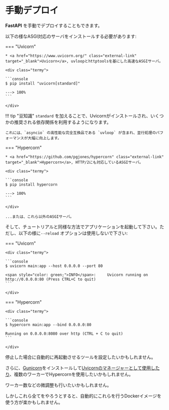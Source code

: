 # 手動デプロイ

**FastAPI** を手動でデプロイすることもできます。

以下の様なASGI対応のサーバをインストールする必要があります:

=== "Uvicorn"

    * <a href="https://www.uvicorn.org/" class="external-link" target="_blank">Uvicorn</a>, uvloopとhttptoolsを基にした高速なASGIサーバ。

    <div class="termy">

    ```console
    $ pip install "uvicorn[standard]"

    ---> 100%
    ```

    </div>

!!! tip "豆知識"
    `standard` を加えることで、Uvicornがインストールされ、いくつかの推奨される依存関係を利用するようになります。

    これには、`asyncio` の高性能な完全互換品である `uvloop` が含まれ、並行処理のパフォーマンスが大幅に向上します。

=== "Hypercorn"

    * <a href="https://github.com/pgjones/hypercorn" class="external-link" target="_blank">Hypercorn</a>, HTTP/2にも対応しているASGIサーバ。

    <div class="termy">

    ```console
    $ pip install hypercorn

    ---> 100%
    ```

    </div>

    ...または、これら以外のASGIサーバ。

そして、チュートリアルと同様な方法でアプリケーションを起動して下さい。ただし、以下の様に`--reload` オプションは使用しないで下さい:

=== "Uvicorn"

    <div class="termy">

    ```console
    $ uvicorn main:app --host 0.0.0.0 --port 80

    <span style="color: green;">INFO</span>:     Uvicorn running on http://0.0.0.0:80 (Press CTRL+C to quit)
    ```

    </div>

=== "Hypercorn"

    <div class="termy">

    ```console
    $ hypercorn main:app --bind 0.0.0.0:80

    Running on 0.0.0.0:8080 over http (CTRL + C to quit)
    ```

    </div>

停止した場合に自動的に再起動させるツールを設定したいかもしれません。

さらに、<a href="https://gunicorn.org/" class="external-link" target="_blank">Gunicorn</a>をインストールして<a href="https://www.uvicorn.org/#running-with-gunicorn" class="external-link" target="_blank">Uvicornのマネージャーとして使用したり</a>、複数のワーカーでHypercornを使用したいかもしれません。

ワーカー数などの微調整も行いたいかもしれません。

しかしこれら全てをやろうとすると、自動的にこれらを行うDockerイメージを使う方が楽かもしれません。
